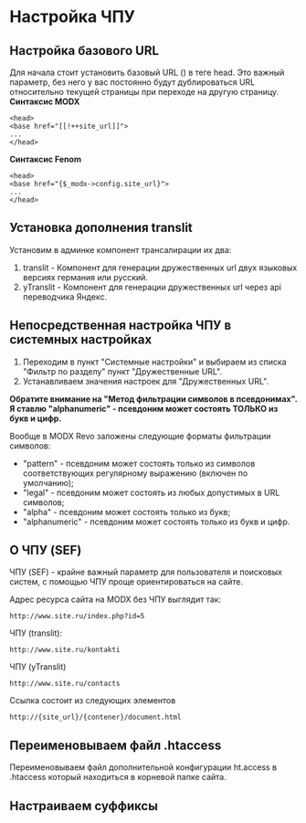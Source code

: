 # Настройка ЧПУ

## Настройка базового URL

Для начала стоит установить базовый URL (<base href="">) в теге head. Это важный параметр, без него у вас постоянно будут дублироваться URL относительно текущей страницы при переходе на другую страницу.
**Синтаксис MODX**
```
<head>
<base href="[[!++site_url]]">
...
</head>
```
**Синтаксис Fenom**
```
<head>
<base href="{$_modx->config.site_url}">
...
</head>
```

## Установка дополнения translit

Установим в админке компонент трансалирации их два:

1. translit - Компонент для генерации дружественных url двух языковых версиях германия или русский.
2. yTranslit - Компонент для генерации дружественных url через api переводчика Яндекс.

## Непосредственная настройка ЧПУ в системных настройках

1. Переходим в пункт "Системные настройки" и выбираем из списка "Фильтр по разделу" пункт "Дружественные URL".
2. Устанавливаем значения настроек для "Дружественных URL".

**Обратите внимание на "Метод фильтрации символов в псевдонимах". Я ставлю "alphanumeric" - псевдоним может состоять ТОЛЬКО из букв и цифр.**

Вообще в MODX Revo заложены следующие форматы фильтрации символов:

* "pattern" - псевдоним может состоять только из символов соответствующих регулярному выражению (включен по умолчанию);
* "legal" - псевдоним может состоять из любых допустимых в URL символов;
* "alpha" - псевдоним может состоять только из букв;
* "alphanumeric" - псевдоним может состоять только из букв и цифр.

## О ЧПУ (SEF)

ЧПУ (SEF) - крайне важный параметр для пользователя и поисковых систем, с помощью ЧПУ проще ориентироваться на сайте.

Адрес ресурса сайта на MODX без ЧПУ выглядит так:

```
http://www.site.ru/index.php?id=5
```

ЧПУ (translit):

```
http://www.site.ru/kontakti
```

ЧПУ (yTranslit)

```
http://www.site.ru/contacts
```

Ссылка состоит из следующих элементов

```
http://{site_url}/{contener}/document.html
```

## Переименовываем файл .htaccess

Переименовываем файл дополнительной конфигурации ht.access в .htaccess который находиться в корневой папке сайта.

## Настраиваем суффиксы 
